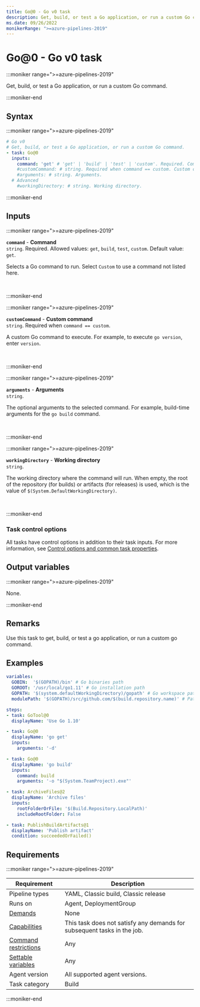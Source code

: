 ```yaml
---
title: Go@0 - Go v0 task
description: Get, build, or test a Go application, or run a custom Go command.
ms.date: 09/26/2022
monikerRange: ">=azure-pipelines-2019"
---
```


# Go@0 - Go v0 task

<!-- :::description::: -->
:::moniker range=">=azure-pipelines-2019"

<!-- :::editable-content name="description"::: -->
Get, build, or test a Go application, or run a custom Go command.
<!-- :::editable-content-end::: -->

:::moniker-end
<!-- :::description-end::: -->

<!-- :::syntax::: -->
## Syntax

:::moniker range=">=azure-pipelines-2019"

```yaml
# Go v0
# Get, build, or test a Go application, or run a custom Go command.
- task: Go@0
  inputs:
    command: 'get' # 'get' | 'build' | 'test' | 'custom'. Required. Command. Default: get.
    #customCommand: # string. Required when command == custom. Custom command. 
    #arguments: # string. Arguments. 
  # Advanced
    #workingDirectory: # string. Working directory.
```

:::moniker-end
<!-- :::syntax-end::: -->

<!-- :::inputs::: -->
## Inputs

<!-- :::item name="command"::: -->
:::moniker range=">=azure-pipelines-2019"

**`command`** - **Command**<br>
`string`. Required. Allowed values: `get`, `build`, `test`, `custom`. Default value: `get`.<br>
<!-- :::editable-content name="helpMarkDown"::: -->
Selects a Go command to run. Select `Custom` to use a command not listed here.
<!-- :::editable-content-end::: -->
<br>

:::moniker-end
<!-- :::item-end::: -->
<!-- :::item name="customCommand"::: -->
:::moniker range=">=azure-pipelines-2019"

**`customCommand`** - **Custom command**<br>
`string`. Required when `command == custom`.<br>
<!-- :::editable-content name="helpMarkDown"::: -->
A custom Go command to execute. For example, to execute `go version`, enter `version`.
<!-- :::editable-content-end::: -->
<br>

:::moniker-end
<!-- :::item-end::: -->
<!-- :::item name="arguments"::: -->
:::moniker range=">=azure-pipelines-2019"

**`arguments`** - **Arguments**<br>
`string`.<br>
<!-- :::editable-content name="helpMarkDown"::: -->
The optional arguments to the selected command. For example, build-time arguments for the `go build` command.
<!-- :::editable-content-end::: -->
<br>

:::moniker-end
<!-- :::item-end::: -->
<!-- :::item name="workingDirectory"::: -->
:::moniker range=">=azure-pipelines-2019"

**`workingDirectory`** - **Working directory**<br>
`string`.<br>
<!-- :::editable-content name="helpMarkDown"::: -->
The working directory where the command will run. When empty, the root of the repository (for builds) or artifacts (for releases) is used, which is the value of `$(System.DefaultWorkingDirectory)`.
<!-- :::editable-content-end::: -->
<br>

:::moniker-end
<!-- :::item-end::: -->

### Task control options

All tasks have control options in addition to their task inputs. For more information, see [Control options and common task properties](/azure/devops/pipelines/yaml-schema/steps-task#common-task-properties).
<!-- :::inputs-end::: -->

<!-- :::outputVariables::: -->
## Output variables

:::moniker range=">=azure-pipelines-2019"

None.

:::moniker-end
<!-- :::outputVariables-end::: -->

<!-- :::remarks::: -->
<!-- :::editable-content name="remarks"::: -->
## Remarks

Use this task to get, build, or test a go application, or run a custom go command.
<!-- :::editable-content-end::: -->
<!-- :::remarks-end::: -->

<!-- :::examples::: -->
<!-- :::editable-content name="examples"::: -->
## Examples

```yml
variables:
  GOBIN:  '$(GOPATH)/bin' # Go binaries path
  GOROOT: '/usr/local/go1.11' # Go installation path
  GOPATH: '$(system.defaultWorkingDirectory)/gopath' # Go workspace path
  modulePath: '$(GOPATH)/src/github.com/$(build.repository.name)' # Path to the module's code

steps:
- task: GoTool@0
  displayName: 'Use Go 1.10'

- task: Go@0
  displayName: 'go get'
  inputs:
    arguments: '-d'

- task: Go@0
  displayName: 'go build'
  inputs:
    command: build
    arguments: '-o "$(System.TeamProject).exe"'

- task: ArchiveFiles@2
  displayName: 'Archive files'
  inputs:
    rootFolderOrFile: '$(Build.Repository.LocalPath)'
    includeRootFolder: False

- task: PublishBuildArtifacts@1
  displayName: 'Publish artifact'
  condition: succeededOrFailed()
```
<!-- :::editable-content-end::: -->
<!-- :::examples-end::: -->

<!-- :::properties::: -->
## Requirements

:::moniker range=">=azure-pipelines-2019"

| Requirement | Description |
|-------------|-------------|
| Pipeline types | YAML, Classic build, Classic release |
| Runs on | Agent, DeploymentGroup |
| [Demands](/azure/devops/pipelines/process/demands) | None |
| [Capabilities](/azure/devops/pipelines/agents/agents#capabilities) | This task does not satisfy any demands for subsequent tasks in the job. |
| [Command restrictions](/azure/devops/pipelines/security/templates#agent-logging-command-restrictions) | Any |
| [Settable variables](/azure/devops/pipelines/security/templates#agent-logging-command-restrictions) | Any |
| Agent version | All supported agent versions. |
| Task category | Build |

:::moniker-end
<!-- :::properties-end::: -->

<!-- :::see-also::: -->
<!-- :::editable-content name="seeAlso"::: -->
<!-- :::editable-content-end::: -->
<!-- :::see-also-end::: -->